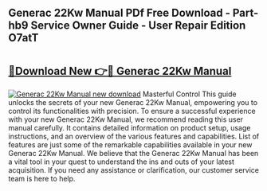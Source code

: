 ## Generac 22Kw Manual PDf Free Download - Part-hb9 Service Owner Guide - User Repair Edition O7atT

# <h2><a href="http://bc22164.oget.top/?id=Generac+22Kw+Manual">🔗Download New 👉🔴 Generac 22Kw Manual</a></h2>

[![Generac 22Kw Manual new download](https://i.imgur.com/5g1atiW.png)](http://bc22164.oget.top/?id=Generac+22Kw+Manual)
Masterful Control This guide unlocks the secrets of your new Generac 22Kw Manual, empowering you to control its functionalities with precision. To ensure a successful experience with your new Generac 22Kw Manual, we recommend reading this user manual carefully. It contains detailed information on product setup, usage instructions, and an overview of the various features and capabilities. List of features are just some of the remarkable capabilities available in your new Generac 22Kw Manual. We believe that the Generac 22Kw Manual has been a vital tool in your quest to understand the ins and outs of your latest acquisition. If you need any assistance or clarification, our customer service team is here to help.
